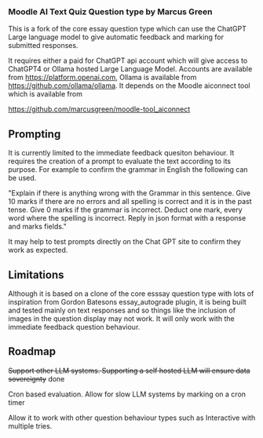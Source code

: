###  Moodle AI Text Quiz Question type by Marcus Green

This is a fork of the core essay question type which can use the ChatGPT Large language model to give automatic feedback and marking for submitted responses.


It requires either a paid for ChatGPT api account which will give access to ChatGPT4 or Ollama hosted Large Language Model. Accounts are available from https://platform.openai.com, Ollama is available from https://github.com/ollama/ollama. It depends on the Moodle aiconnect tool which is available from 

https://github.com/marcusgreen/moodle-tool_aiconnect

## Prompting
It is currently limited to the immediate feedback quesiton behaviour. It requires the creation of a prompt to evaluate the text according to its purpose. For example to confirm the grammar in English the following can be used.

"Explain if there is anything wrong with the Grammar in this sentence.  Give 10 marks if there are no errors and all spelling is correct and it is in the past tense. Give 0 marks if the grammar is incorrect. Deduct one mark,  every word where the spelling is incorrect. Reply in json format with a response and marks fields."

It may help to test prompts directly on the Chat GPT site to confirm they  work as expected.

## Limitations

Although it is based on a clone of the core esssay question type with lots of inspiration from Gordon Batesons essay_autograde plugin, it is being built and tested mainly on text responses and so things like the inclusion of
images in the question display may not work. It will only work with the immediate feedback question behaviour.

## Roadmap
~~Support other LLM systems. Supporting a self hosted LLM will ensure data sovereignty~~ done

Cron based evaluation. Allow for slow LLM systems by marking on a cron timer

Allow it to work with other question behaviour types such as Interactive with multiple tries.
